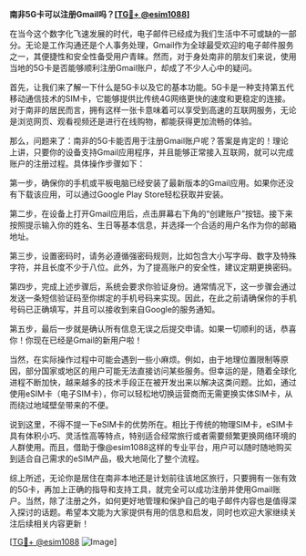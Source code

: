 **南非5G卡可以注册Gmail吗？[[TG💪+ @esim1088](https://t.me/s/esim1088)]**

在当今这个数字化飞速发展的时代，电子邮件已经成为我们生活中不可或缺的一部分。无论是工作沟通还是个人事务处理，Gmail作为全球最受欢迎的电子邮件服务之一，其便捷性和安全性备受用户青睐。然而，对于身处南非的朋友们来说，使用当地的5G卡是否能够顺利注册Gmail账户，却成了不少人心中的疑问。

首先，让我们来了解一下什么是5G卡以及它的基本功能。5G卡是一种支持第五代移动通信技术的SIM卡，它能够提供比传统4G网络更快的速度和更稳定的连接。对于南非的居民而言，拥有这样一张卡意味着可以享受到高速的互联网服务，无论是浏览网页、观看视频还是进行在线购物，都能获得更加流畅的体验。

那么，问题来了：南非的5G卡能否用于注册Gmail账户呢？答案是肯定的！理论上讲，只要你的设备支持Gmail应用程序，并且能够正常接入互联网，就可以完成账户的注册过程。具体操作步骤如下：

第一步，确保你的手机或平板电脑已经安装了最新版本的Gmail应用。如果你还没有下载该应用，可以通过Google Play Store轻松获取并安装。

第二步，在设备上打开Gmail应用后，点击屏幕右下角的“创建账户”按钮。接下来按照提示输入你的姓名、生日等基本信息，并选择一个合适的用户名作为你的邮箱地址。

第三步，设置密码时，请务必遵循强密码规则，比如包含大小写字母、数字及特殊字符，并且长度不少于八位。此外，为了提高账户的安全性，建议定期更换密码。

第四步，完成上述步骤后，系统会要求你验证身份。通常情况下，这一步骤会通过发送一条短信验证码至你绑定的手机号码来实现。因此，在此之前请确保你的手机号码已正确填写，并且可以接收到来自Google的服务通知。

第五步，最后一步就是确认所有信息无误之后提交申请。如果一切顺利的话，恭喜你！你现在已经是Gmail的新用户啦！

当然，在实际操作过程中可能会遇到一些小麻烦。例如，由于地理位置限制等原因，部分国家或地区的用户可能无法直接访问某些服务。但幸运的是，随着全球化进程不断加快，越来越多的技术手段正在被开发出来以解决这类问题。比如，通过使用eSIM卡（电子SIM卡），你可以轻松地切换运营商而无需更换实体SIM卡，从而绕过地域壁垒带来的不便。

说到这里，不得不提一下eSIM卡的优势所在。相比于传统的物理SIM卡，eSIM卡具有体积小巧、灵活性高等特点，特别适合经常旅行或者需要频繁更换网络环境的人群使用。而且，借助于像@esim1088这样的专业平台，用户可以随时随地购买到适合自己需求的eSIM产品，极大地简化了整个流程。

综上所述，无论你是居住在南非本地还是计划前往该地区旅行，只要拥有一张有效的5G卡，再加上正确的指导和支持工具，就完全可以成功注册并使用Gmail账户。当然，除了注册之外，如何更好地管理和保护自己的电子邮件内容也是值得深入探讨的话题。希望本文能为大家提供有用的信息和启发，同时也欢迎大家继续关注后续相关内容更新！

[[TG💪+ @esim1088](https://t.me/s/esim1088) ![Image](https://i.postimg.cc/4NQfJmqS/Snipaste-2025-05-13-00-14-12.png)]